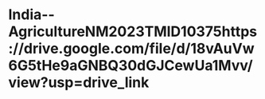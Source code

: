 # India--AgricultureNM2023TMID10375https://drive.google.com/file/d/18vAuVw6G5tHe9aGNBQ30dGJCewUa1Mvv/view?usp=drive_link
